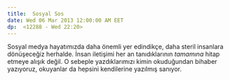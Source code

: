 ```yaml
---
title:  Sosyal Sos
date: Wed 06 Mar 2013 12:00:00 AM EET 
dp:  <12288 - Wed 22:20>
---
```



Sosyal medya hayatımızda daha önemli yer edindikçe, daha steril
insanlara dönüşeceğiz herhalde. İnsan iletişimi her an tanıdıklarının
_tamamına_ hitap etmeye alışık değil. O sebeple yazdıklarımızı kimin
okuduğundan bihaber yazıyoruz, okuyanlar da hepsini kendilerine
yazılmış sanıyor. 
